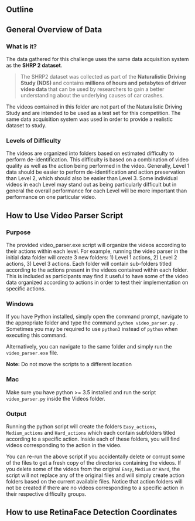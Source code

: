 ## Outline


## General Overview of Data

###  What is it?
The data gathered for this challenge uses the same data acquisition system as the <b>SHRP 2 dataset</b>. 

>The SHRP2 dataset was collected as part of the <b>Naturalistic Driving Study (NDS) </b> and contains <b> millions of hours and petabytes of driver video data </b> that can be used by researchers to gain a better understanding about the underlying causes of car crashes.

The videos contained in this folder are not part of the Naturalistic Driving Study and are intended to be used as a test set for this competition. The same data acquisition system was used in order to provide a realistic dataset to study.


### Levels of Difficulty
The videos are organized into folders based on estimated difficulty to perform de-identification. This difficulty is based on a combination of video quality as well as the action being performed in the video. Generally, Level 1 data should be easier to perform de-identification and action preservation than Level 2, which should also be easier than Level 3. Some individual videos in each Level may stand out as being particularly difficult but in general the overall performance for each Level will be more important than performance on one particular video.

## How to Use Video Parser Script

### Purpose
The provided video_parser.exe script will organize the videos according to their actions within each level. For example, running the video parser in the initial data folder will create 3 new folders: 1) Level 1 actions, 2) Level 2 actions, 3) Level 3 actions. Each folder will contain sub-folders titled according to the actions present in the videos contained within each folder. This is included as participants may find it useful to have some of the video data organized according to actions in order to test their implementation on specific actions.

### Windows
If you have Python installed, simply open the command prompt, navigate to the appropriate folder and type the command `python video_parser.py` . Sometimes you may be required to use `python3` instead of `python` when executing this command.

Alternatively, you can navigate to the same folder and simply run the `video_parser.exe` file.

<b>Note:</b> Do not move the scripts to a different location

### Mac
Make sure you have python >= 3.5 installed and run the script `video_parser.py` inside the Videos folder.

### Output
Running the python script will create the folders `Easy_actions`, `Medium_actions` and `Hard_actions` which each contain subfolders titled according to a specific action. Inside each of these folders, you will find videos corresponding to the action in the video.

You can re-run the above script if you accidentally delete or corrupt some of the files to get a fresh copy of the directories containing the videos. If you delete some of the videos from the original `Easy`, `Medium` or `Hard`, the script will not replace any of the original files and will simply create action folders based on the current available files.  Notice that action folders will not be created if there are no videos corresponding to a specific action in their respective difficulty groups.

## How to use RetinaFace Detection Coordinates

### 
